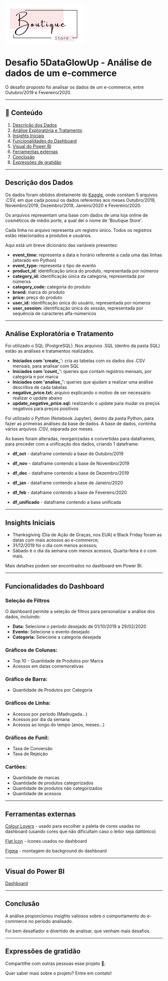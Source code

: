 ![logo_boutique_store](https://github.com/rocha-vianna/DataGlowUp_Desafio30/blob/main/images/logo.png)

# Desafio 5DataGlowUp - Análise de dados de um e-commerce

O desafio proposto foi analisar os dados de um e-commerce, entre Outubro/2019 e Fevereiro/2020.

---
## 📂 Conteúdo

1. [Descrição dos Dados](#descrição-dos-dados)
2. [Análise Exploratória e Tratamento](#análise-exploratória-e-tratamento)
3. [Insights Iniciais](#insights-iniciais)
4. [Funcionalidades do Dashboard](#funcionalidades-do-dashboard)
5. [Visual do Power BI](#visual-do-power-bi)
6. [Ferramentas externas](#ferramentas-externas)
7. [Conclusão](#conclusão)
8. [Expressões de gratidão](#expressões-de-gratidão)

---
## Descrição dos Dados

Os dados foram obtidos diretamente do [Kaggle](https://www.kaggle.com/datasets/mkechinov/ecommerce-events-history-in-cosmetics-shop), onde constam 5 arquivos .CSV, em que cada possui os dados referentes aos meses Outubro/2019, Novembro/2019, Dezembro/2019, Janeiro/2020 e Fevereiro/2020. 

Os arquivos representam uma base com dados de uma loja online de cosméticos de médio porte, a qual dei o nome de 'Boutique Store'.

Cada linha no arquivo representa um registro único. Todos os registros estão relacionados a produtos e usuários.  

Aqui está um breve dicionário das variáveis presentes:

- **event_time:** representa a data e horário referente a cada uma das linhas (alterado em Python)
- **event_type:** representa o tipo de evento
- **product_id**: identificação única do produto, representada por números
- **category_id:** identificação única da categoria, representada por números
- **category_code:** categoria do produto
- **brand:** marca do produto
- **price:** preço do produto
- **user_id:** identificação única do usuário, representada por números
- **user_session:** identificação única do sessão, representada por sequência de caracteres alfa-númericos

---
## Análise Exploratória e Tratamento

Foi utilizado o SQL (PostgreSQL). Nos arquivos .SQL (dentro da pasta SQL) estão as análises e tratamentos realizados.

- **Iniciados com 'create_':** cria as tabelas com os dados dos .CSV mensais, para analisar com SQL
- **Iniciados com 'count_':** queries que contam registros mensais, por categoria e por marca
- **Iniciados com 'analise_':** queries que ajudam a realizar uma análise descritiva de cada tabelas
- **negative_price.txt:** arquivo explicando o motivo de ser necessário realizar o update abaixo
- **update_negative_price.sql:** realizando o update para mudar os preços negativos para preços positivos

Foi utilizado o Python (Notebook Jupyter), dentro da pasta Python, para fazer as primeiras análises da base de dados. A base de dados, continha vários arquivos .CSV, separada por meses. 

As bases foram alteradas, reorganizadas e convertidas para dataframes, para proceder com a unificação dos dados, criando 1 dataframe:

- **df_oct** - dataframe contendo a base de Outubro/2019
- **df_nov** - dataframe contendo a base de Novembro/2019
- **df_dec** - dataframe contendo a base de Dezembro/2019
- **df_jan** - dataframe contendo a base de Janeiro/2020
- **df_feb** - dataframe contendo a base de Fevereiro/2020

- **df_unificado** - dataframe contendo a base unificada

---
## Insights Iniciais

* Thanksgiving (Dia de Ação de Graças, nos EUA) e Black Friday foram as datas com mais acessos ao e-commerce;
* 31/12/2019 foi o dia com menos acessos;
* Sábado é o dia da semana com menos acessos, Quarta-feira é o com mais.

Mais detalhes podem ser encontrados no dashboard em Power BI.

---
## Funcionalidades do Dashboard

### Seleção de Filtros
O dashboard permite a seleção de filtros para personalizar a análise dos dados, incluindo:
- **Data:** Selecione o período desejado de 01/10/2019 a 29/02/2020
- **Evento:** Selecione o evento desejado
- **Categoria:** Selecione a categoria desejada

### Gráficos de Colunas:
* Top 10 - Quantidade de Produtos por Marca
* Acessos em datas comemorativas

### Gráfico de Barra:
* Quantidade de Produtos por Categoria

### Gráficos de Linha:
* Acessos por período (Madrugada...)
* Acessos por dia da semana
* Acessos ao longo do tempo (anos, meses...)

### Gráficos de Funil:
* Taxa de Conversão
* Taxa de Rejeição

### Cartões:
* Quantidade de marcas
* Quantidade de produtos categorizados
* Quantidade de produtos não categorizados
* Quantidade de acessos

---
## Ferramentas externas

[Colour Lovers](https://www.colourlovers.com/) - usado para escolher a paleta de cores usadas no dashboard (usando cores que não dificultam caso o leitor seja daltônico)

[Flat Icon](https://www.flaticon.com/) - ícones usados no dashboard

[Figma](https://www.figma.com/) - montagem do background do dashboard

---
## Visual do Power BI

[Dashboard](https://app.powerbi.com/view?r=eyJrIjoiMDdmZjQzZDItYjg3OS00OWNiLTk1YmMtY2I4NzljYmEwMGE2IiwidCI6IjBjN2IxYjM2LTllNjAtNDcwZi05ZGYxLTE4ZTgwOGY4Y2Y0NSJ9&pageName=ReportSection76c85a851218c2e06bb0)

---
## Conclusão

A análise proporcionou insights valiosos sobre o comportamento do e-commerce no período analisado. 

Foi bem desafiador e divertido de analisar, que venham mais desafios.

---
## Expressões de gratidão

Compartilhe com outras pessoas esse projeto 📢;

Quer saber mais sobre o projeto? Entre em contato!
